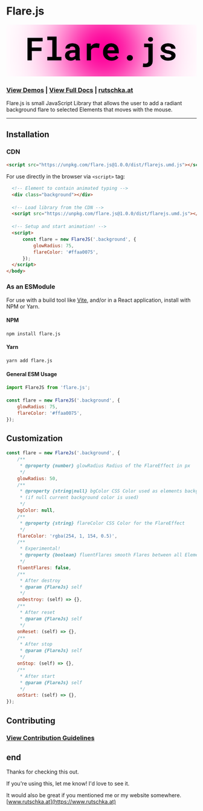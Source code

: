# Flare.js

<img src="https://raw.githubusercontent.com/sims2001/flare.js/master/FlareJS.png" width="900px" title="Flare.js" />

### [View Demos](https://sims2001.github.io/flare.js/) | [View Full Docs](https://sims2001.github.io/flare.js/docs) | [rutschka.at](https://www.rutschka.at)


Flare.js is small JavaScript Library that allows the user to add a radiant background flare to selected Elements that moves with the mouse.

---

## Installation
### CDN

```html
<script src="https://unpkg.com/flare.js@1.0.0/dist/flarejs.umd.js"></script>
```

For use directly in the browser via `<script>` tag:

```html
  <!-- Element to contain animated typing -->
  <div class="background"></div>

  <!-- Load library from the CDN -->
  <script src="https://unpkg.com/flare.js@1.0.0/dist/flarejs.umd.js"></script>

  <!-- Setup and start animation! -->
  <script>
      const flare = new FlareJS('.background', {
          glowRadius: 75,
          flareColor: '#ffaa0075',
      });
  </script>
</body>
```

### As an ESModule

For use with a build tool like [Vite](https://vitejs.dev/), and/or in a React application, install with NPM or Yarn.

#### NPM

```
npm install flare.js
```

#### Yarn

```
yarn add flare.js
```

#### General ESM Usage

```js
import FlareJS from 'flare.js';

const flare = new FlareJS('.background', {
    glowRadius: 75,
    flareColor: '#ffaa0075',
});
```
## Customization

```javascript
const flare = new FlareJs('.background', {
    /**
     * @property {number} glowRadius Radius of the FlareEffect in px
     */
    glowRadius: 50,
    /**
     * @property {string|null} bgColor CSS Color used as elements background color  
     * (if null current background color is used)
     */
    bgColor: null,
    /**
     * @property {string} flareColor CSS Color for the FlareEffect 
     */
    flareColor: 'rgba(254, 1, 154, 0.5)',
    /**
     * Experimental!
     * @property {boolean} fluentFlares smooth Flares between all Elements of selector
     */
    fluentFlares: false,
    /**
     * After destroy
     * @param {FlareJs} self
     */
    onDestroy: (self) => {},
    /**
     * After reset
     * @param {FlareJs} self
     */
    onReset: (self) => {},
    /**
     * After stop
     * @param {FlareJs} self
     */
    onStop: (self) => {},
    /**
     * After start
     * @param {FlareJs} self
     */
    onStart: (self) => {},
});
```


## Contributing

### [View Contribution Guidelines](./.github/CONTRIBUTING.md)

## end

Thanks for checking this out. 

If you're using this, let me know! I'd love to see it.

It would also be great if you mentioned me or my website somewhere. [www.rutschka.at](https://www.rutschka.at)
